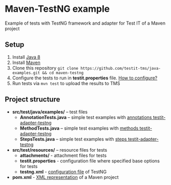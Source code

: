 # Maven-TestNG example
Example of tests with TestNG framework and adapter for Test IT of a Maven project

## Setup

1. Install [Java 8](https://www.oracle.com/java/technologies/javase/javase8-archive-downloads.html)
2. Install [Maven](https://maven.apache.org/download.cgi)
3. Clone this repository `git clone https://github.com/testit-tms/java-examples.git && cd maven-testng`
4. Configure the tests to run in **testit.properties** file. [How to configure?](https://github.com/testit-tms/adapters-java/tree/main/testit-adapter-testng#configuration)
5. Run tests via `mvn test` to upload the results to TMS

## Project structure

* **src/test/java/examples/** – test files
    * **AnnotationTests.java** – simple test examples with [annotations testit-adapter-testng](https://github.com/testit-tms/adapters-java/tree/main/testit-adapter-testng#annotations)
    * **MethodTests.java** – simple test examples with [methods testit-adapter-testng](https://github.com/testit-tms/adapters-java/tree/main/testit-adapter-testng#annotations)
    * **StepsTests.java** – simple test examples with [steps testit-adapter-testng](https://github.com/testit-tms/adapters-java/tree/main/testit-adapter-testng#annotations)
* **src/test/resources/** – resource files for tests
    * **attachments/** - attachment files for tests
    * **testit.properties** - configuration file where specified base options for tests
    * **testng.xml** - [configuration file](https://testng.org/doc/documentation-main.html#testng-xml) of TestNG
* **pom.xml** - [XML representation](https://maven.apache.org/pom.html) of a Maven project
